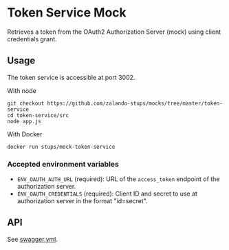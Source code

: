 # Token Service Mock

Retrieves a token from the OAuth2 Authorization Server (mock) using client credentials grant.

## Usage

The token service is accessible at port 3002.

With node

    git checkout https://github.com/zalando-stups/mocks/tree/master/token-service
    cd token-service/src
    node app.js

With Docker

    docker run stups/mock-token-service

### Accepted environment variables

* `ENV_OAUTH_AUTH_URL` (required): URL of the `access_token` endpoint of the authorization server.
* `ENV_OAUTH_CREDENTIALS` (required): Client ID and secret to use at authorization server in the format "id=secret".

## API

See [swagger.yml](swagger.yml).